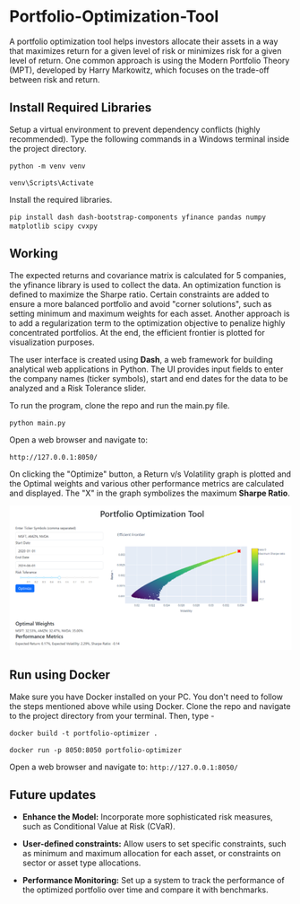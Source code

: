 # Portfolio-Optimization-Tool

A portfolio optimization tool helps investors allocate their assets in a way that maximizes return for a given level of risk or minimizes risk for a given level of return. One common approach is using the Modern Portfolio Theory (MPT), developed by Harry Markowitz, which focuses on the trade-off between risk and return.

## Install Required Libraries

Setup a virtual environment to prevent dependency conflicts (highly recommended). Type the following commands in a Windows terminal inside the project directory.
```
python -m venv venv
```
```
venv\Scripts\Activate
```
Install the required libraries.
```
pip install dash dash-bootstrap-components yfinance pandas numpy matplotlib scipy cvxpy
```

## Working 

The expected returns and covariance matrix is calculated for 5 companies, the yfinance library is used to collect the data. An optimization function is defined to maximize the Sharpe ratio. Certain constraints are added to ensure a more balanced portfolio and avoid "corner solutions", such as setting minimum and maximum weights for each asset. Another approach is to add a regularization term to the optimization objective to penalize highly concentrated portfolios. At the end, the efficient frontier is plotted for visualization purposes.

The user interface is created using **Dash**, a web framework for building analytical web applications in Python. The UI provides input fields to enter the company names (ticker symbols), start and end dates for the data to be analyzed and a Risk Tolerance slider.

To run the program, clone the repo and run the main.py file.
```
python main.py
```
Open a web browser and navigate to:
```
http://127.0.0.1:8050/
```

On clicking the "Optimize" button, a Return v/s Volatility graph is plotted and the Optimal weights and various other performance metrics are calculated and displayed. The "X" in the graph symbolizes the maximum **Sharpe Ratio**.

![UI screenshot](./User%20Interface.png)

## Run using Docker

Make sure you have Docker installed on your PC. You don't need to follow the steps mentioned above while using Docker. Clone the repo and navigate to the project directory from your terminal. Then, type -
```
docker build -t portfolio-optimizer .
```
```
docker run -p 8050:8050 portfolio-optimizer
```

Open a web browser and navigate to: ```http://127.0.0.1:8050/ ```

## Future updates

- **Enhance the Model:** Incorporate more sophisticated risk measures, such as Conditional Value at Risk (CVaR).

- **User-defined constraints:** Allow users to set specific constraints, such as minimum and maximum allocation for each asset, or constraints on sector or asset type allocations.

- **Performance Monitoring:** Set up a system to track the performance of the optimized portfolio over time and compare it with benchmarks.
